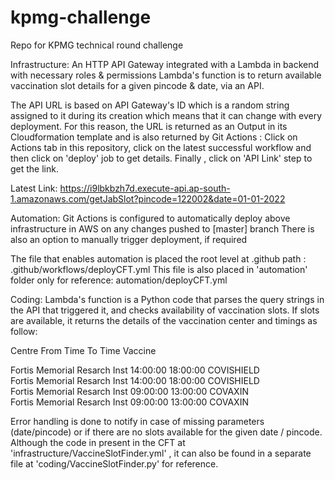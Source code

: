 # kpmg-challenge
Repo for KPMG technical round challenge

Infrastructure:
An HTTP API Gateway integrated with a Lambda in backend with necessary roles & permissions
Lambda's function is to return available vaccination slot details for a given pincode & date, via an API.

The API URL is based on API Gateway's ID which is a random string assigned to it during its creation which means that it can change with every deployment.
For this reason, the URL is returned as an Output in its Cloudformation template and is also returned by Git Actions : Click on Actions tab in this repository, click on the latest successful workflow and then click on 'deploy' job to get details. Finally , click on 'API Link' step to get the link.

Latest Link: https://i9lbkbzh7d.execute-api.ap-south-1.amazonaws.com/getJabSlot?pincode=122002&date=01-01-2022

Automation:
Git Actions is configured to automatically deploy above infrastructure in AWS on any changes pushed to [master] branch
There is also an option to manually trigger deployment, if required

The file that enables automation is placed the root level at .github path : .github/workflows/deployCFT.yml
This file is also placed in 'automation' folder only for reference: automation/deployCFT.yml

Coding:
Lambda's function is a Python code that parses the query strings in the API that triggered it, and checks availability of vaccination slots.
If slots are available, it returns the details of the vaccination center and timings as follow:

Centre                         From Time                      To Time                        Vaccine                       

Fortis Memorial Resarch Inst   14:00:00                       18:00:00                       COVISHIELD                    
Fortis Memorial Resarch Inst   14:00:00                       18:00:00                       COVISHIELD                    
Fortis Memorial Resarch Inst   09:00:00                       13:00:00                       COVAXIN                       
Fortis Memorial Resarch Inst   09:00:00                       13:00:00                       COVAXIN  

Error handling is done to notify in case of missing parameters (date/pincode) or if there are no slots available for the given date / pincode.
Although the code in present in the CFT at 'infrastructure/VaccineSlotFinder.yml' , it can also be found in a separate file at 'coding/VaccineSlotFinder.py' for reference.



